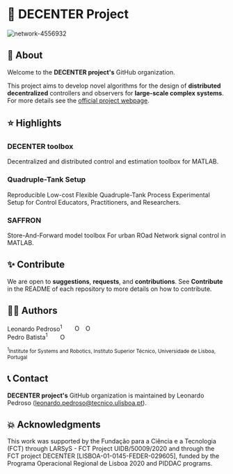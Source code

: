 # 🚀 DECENTER Project

![network-4556932](https://user-images.githubusercontent.com/40807922/177052216-3387f29e-0bfa-4c65-8bad-8061b2958530.jpg)

## 👋 About

Welcome to the **DECENTER project's** GitHub organization.

This project aims to develop novel algorithms for the design of **distributed decentralized** controllers and observers for **large-scale complex systems**. For more details see the [official project webpage](https://decenterproject.weebly.com).

## ⭐️ Highlights

### DECENTER toolbox
Decentralized and distributed control and estimation toolbox for MATLAB.

### Quadruple-Tank Setup
Reproducible Low-cost Flexible Quadruple-Tank Process Experimental Setup for Control Educators, Practitioners, and Researchers.

### SAFFRON
Store-And-Forward model toolbox For urban ROad Network signal control in MATLAB.

###

## ✨ Contribute

We are open to **suggestions**, **requests**, and **contributions**. See **Contribute** in the README of each repository to more details on how to contribute.

## ✍🏼 Authors 
Leonardo Pedroso<sup>1</sup> <a href="https://scholar.google.com/citations?user=W7_Gq-0AAAAJ"><img src="https://cdn.icon-icons.com/icons2/2108/PNG/512/google_scholar_icon_130918.png" style="width:1em;margin-right:.5em;"></a> <a href="https://orcid.org/0000-0002-1508-496X"><img src="https://orcid.org/sites/default/files/images/orcid_16x16.png" style="width:1em;margin-right:.5em;" alt="ORCID iD icon"></a> <a href="https://github.com/leonardopedroso"><img src="https://github.githubassets.com/images/modules/logos_page/GitHub-Mark.png" style="width:1em;margin-right:.5em;" alt="ORCID iD icon"></a><br>
Pedro Batista<sup>1</sup> <a href="https://scholar.google.com/citations?user=6eon48IAAAAJ"><img src="https://cdn.icon-icons.com/icons2/2108/PNG/512/google_scholar_icon_130918.png" style="width:1em;margin-right:.5em;"></a> <a href="https://orcid.org/0000-0001-6079-0436"><img src="https://orcid.org/sites/default/files/images/orcid_16x16.png" style="width:1em;margin-right:.5em;" alt="ORCID iD icon"></a><br>

<sub><sup>1</sup>Institute for Systems and Robotics, Instituto Superior Técnico, Universidade de Lisboa, Portugal<br></sub>



## 📞 Contact
**DECENTER project's** GitHub organization is maintained by Leonardo Pedroso (<a href="mailto:leonardo.pedroso@tecnico.ulisboa.pt">leonardo.pedroso@tecnico.ulisboa.pt</a>).


## 💥 Acknowledgments
This work was supported by the Fundação para a Ciência e a Tecnologia (FCT) through LARSyS - FCT Project UIDB/50009/2020 and through the FCT project DECENTER [LISBOA-01-0145-FEDER-029605], funded by the Programa Operacional Regional de Lisboa 2020 and PIDDAC programs.
